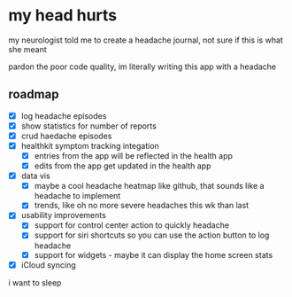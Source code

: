 # my head hurts
my neurologist told me to create a headache journal, not sure if this is what she meant

pardon the poor code quality, im literally writing this app with a headache

## roadmap
- [x] log headache episodes
- [x] show statistics for number of reports
- [x] crud haedache episodes
- [x] healthkit symptom tracking integation
  - [x] entries from the app will be reflected in the health app
  - [x] edits from the app get updated in the health app
- [x] data vis
  - [x] maybe a cool headache heatmap like github, that sounds like a headache to implement
  - [x] trends, like oh no more severe headaches this wk than last
- [x] usability improvements
  - [x] support for control center action to quickly headache
  - [x] support for siri shortcuts so you can use the action button to log headache
  - [x] support for widgets - maybe it can display the home screen stats
- [x] iCloud syncing

i want to sleep
